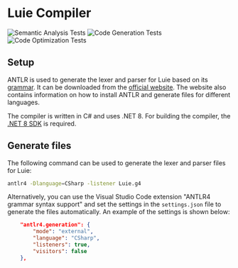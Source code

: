 # Luie Compiler
![Semantic Analysis Tests](https://github.com/SaschaRWTH/LuieCompiler/actions/workflows/semanticanalysis.yml/badge.svg)
![Code Generation Tests](https://github.com/SaschaRWTH/LuieCompiler/actions/workflows/codegen.yml/badge.svg)
![Code Optimization Tests](https://github.com/SaschaRWTH/LuieCompiler/actions/workflows/optimization.yml/badge.svg)

## Setup
ANTLR is used to generate the lexer and parser for Luie based on its [grammar](./LUIECompiler/Luie.g4). It can be downloaded from the [official website](https://www.antlr.org/download.html). The website also contains information on how to install ANTLR and generate files for different languages.

The compiler is written in C# and uses .NET 8. For building the compiler, the [.NET 8 SDK](https://dotnet.microsoft.com/en-us/download/dotnet/8.0) is required.

## Generate files
The following command can be used to generate the lexer and parser files for Luie:
```bash
antlr4 -Dlanguage=CSharp -listener Luie.g4
```

Alternatively, you can use the Visual Studio Code extension "ANTLR4 grammar syntax support" and set the settings in the `settings.json` file to generate the files automatically. An example of the settings is shown below:
```json
    "antlr4.generation": {
        "mode": "external",
        "language": "CSharp",
        "listeners": true,
        "visitors": false
    },
```